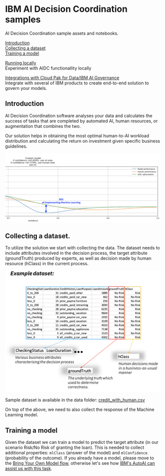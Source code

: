 # IBM AI Decision Coordination samples
AI Decision Coordination sample assets and notebooks.

[Introduction](#intro)<br>
[Collecting a dataset](#dataset)<br>
[Training a model](#model)<br>

[Running locally](docs/Local.md#local)<br>
Experiment with AIDC functionallity locally

[Integrations with Cloud Pak for Data/IBM AI Governance](docs/Integrations.md#integrations)<br>
Integrate with several of IBM products to create end-to-end solution to govern your models.

<a id="intro"></a>
## Introduction

AI Decision Coordination software analyses your data and calculates the success of tasks 
that are completed by automated AI, human resources, or augmentation that combines the two.

Our solution helps in obtaining the most optimal human-to-AI workload distribution and 
calculating the return on investment given specific business guidelines.

![roi2](images/roi2.png)

<a id="dataset"></a>
## Collecting a dataset.

To utilize the solution we start with collecting the data. 
The dataset needs to include attributes involved in the decision process, 
the  target attribute (groundTruth) produced by experts, as well as decision made by human resource (hClass) in the current process.

![dataset](images/dataset.png)

Sample dataset is available in the data folder: [credit_with_human.csv](data/credit_with_human.csv)

On top of the above, we need to also collect the response of the Machine Learning model.

<a id="model"></a>
## Training a model

Given the dataset we can train a model to predict the target attribute (in our scenario Risk/No Risk of granting the loan).
This is needed to collect additional properties: `mlClass` (answer of the model) and `mlConfidence` (probability of the outcome).
If you already have a model, please move to the [Bring Your Own Model flow](docs/BYOM.md#byom), otherwise let's see how [IBM's AutoAI can assist us with this task](docs/AutoAI.md#autoai).